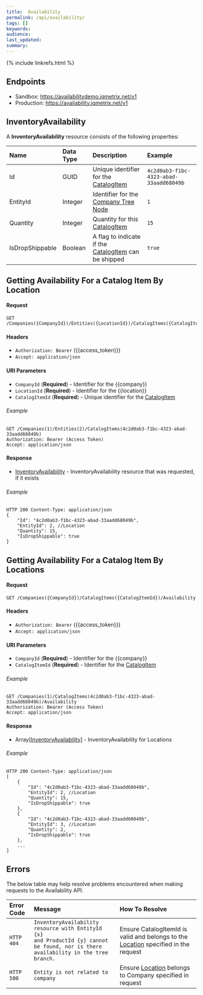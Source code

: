 ```yaml
---
title:  Availability
permalink: /api/availability/
tags: []
keywords: 
audience: 
last_updated: 
summary: 
---
```


{% include linkrefs.html %}

## Endpoints

* Sandbox: https://availabilitydemo.iqmetrix.net/v1
* Production: https://availability.iqmetrix.net/v1

## InventoryAvailability

A **InventoryAvailability** resource consists of the following properties:

| Name | Data Type | Description | Example |
|:-----|:----------|:------------|:--------|
| Id | GUID | Unique identifier for the [CatalogItem](/api/catalog/#CatalogItem) | `4c2d0ab3-f1bc-4323-abad-33aadd68049b` |
| EntityId | Integer | Identifier for the [Company Tree Node](/api/company-tree/) | `1` |
| Quantity | Integer | Quantity for this [CatalogItem](/api/catalog/#CatalogItem) | `15` |
| IsDropShippable | Boolean | A flag to indicate if the [CatalogItem](/api/catalog/#CatalogItem) can be shipped | `true` |

## Getting Availability For a Catalog Item By Location

#### Request

    GET /Companies({CompanyId})/Entities({LocationId})/CatalogItems({CatalogItemId})
    
#### Headers

* `Authorization: Bearer` ({{access_token}})
* `Accept: application/json`

#### URI Parameters

* `CompanyId` (**Required**) - Identifier for the {{company}}
* `LocationId` (**Required**) - Identifier for the {{location}}
* `CatalogItemId` (**Required**) - Unique identifier for the [CatalogItem](/api/catalog/#CatalogItem)

###### Example

    GET /Companies(1)/Entities(2)/CatalogItems(4c2d0ab3-f1bc-4323-abad-33aadd68049b)
    Authorization: Bearer (Access Token)
    Accept: application/json

#### Response

* [InventoryAvailability](#InventoryAvailability) - InventoryAvailability resource that was requested, if it exists

###### Example

    HTTP 200 Content-Type: application/json
    {
        "Id": "4c2d0ab3-f1bc-4323-abad-33aadd68049b",
        "EntityId": 2, //Location
        "Quantity": 15,
        "IsDropShippable": true
    }

## Getting Availability For a Catalog Item By Locations

#### Request

    GET /Companies({CompanyId})/CatalogItems({CatalogItemId})/Availability
    
#### Headers

* `Authorization: Bearer` ({{access_token}})
* `Accept: application/json`

#### URI Parameters

* `CompanyId` (**Required**) - Identifier for the {{company}}
* `CatalogItemId` (**Required**) - Identifier for the [CatalogItem](/api/catalog/#CatalogItem)

###### Example

    GET /Companies(1)/CatalogItems(4c2d0ab3-f1bc-4323-abad-33aadd68049b)/Availability
    Authorization: Bearer (Access Token)
    Accept: application/json

#### Response

* Array[[InventoryAvailability](#InventoryAvailability)] - InventoryAvailability for Locations

###### Example

    HTTP 200 Content-Type: application/json
    [
        {
            "Id": "4c2d0ab3-f1bc-4323-abad-33aadd68049b",
            "EntityId": 2, //Location
            "Quantity": 15,
            "IsDropShippable": true
        },
        {
            "Id": "4c2d0ab3-f1bc-4323-abad-33aadd68049b",
            "EntityId": 3, //Location
            "Quantity": 2,
            "IsDropShippable": true
        },
        ...
    ]

## Errors

The below table may help resolve problems encountered when making requests to the Availability API.

| Error Code | Message | How To Resolve |
|:-----------|:--------|:---------------|
| `HTTP 404` | `InventoryAvailability resource with EntityId {x}` <br/> `and ProductId {y} cannot be found, nor is there`<br> `availability in the tree branch.` | Ensure CatalogItemId is valid and belongs to the [Location](/api/company-tree/#location) specified in the request |
| `HTTP 500` | `Entity is not related to company` | Ensure [Location](/api/company-tree/#location) belongs to Company specified in request |